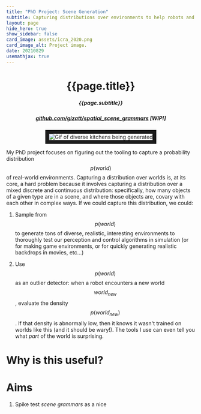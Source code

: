 ```yaml
---
title: "PhD Project: Scene Generation"
subtitle: Capturing distributions over environments to help robots and their designers understand the challenges they'll face.
layout: page
hide_hero: true
show_sidebar: false
card_image: assets/icra_2020.png
card_image_alt: Project image.
date: 20210829
usemathjax: true
---
```

<center>
<h1>{{page.title}}</h1>
<h5>{{page.subtitle}}</h5>
<h5><a href="https://github.com/gizatt/spatial_scene_grammars">github.com/gizatt/spatial_scene_grammars</a> [WIP!]</h5>
<img src="{{site.baseurl}}/assets/phd/demo_rooms.gif" alt="Gif of diverse kitchens being generated" border="10" />
</center>

My PhD project focuses on figuring out the tooling to capture a probability distribution $$p(world)$$ of real-world environments. Capturing a distribution over worlds is, at its core, a hard problem because it involves capturing a distribution over a mixed discrete and continuous distribution: specifically, how many objects of a given type are in a scene, and where those objects are, covary with each other in complex ways. If we could capture this distribution, we could:

1) Sample from $$p(world)$$ to generate tons of diverse, realistic, interesting environments to thoroughly test our perception and control algorithms in simulation (or for making game environments, or for quickly generating realistic backdrops in movies, etc...)

2) Use $$p(world)$$ as an outlier detector: when a robot encounters a new world $$world_{new}$$, evaluate the density $$p(world_{new})$$. If that density is abnormally low, then it knows it wasn't trained on worlds like this (and it should be wary!). The tools I use can even tell you what *part* of the world is surprising.

# Why is this useful?



# Aims

1) Spike test *scene grammars* as a nice 